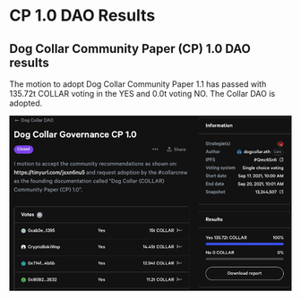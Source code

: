 # CP 1.0 DAO Results

## Dog Collar Community Paper \(CP\) 1.0 DAO results

The motion to adopt Dog Collar Community Paper 1.1 has passed with 135.72t COLLAR voting in the YES and 0.0t voting NO.  The Collar DAO is adopted.

![](../../../.gitbook/assets/screen-shot-2021-09-29-at-1.16.17-pm.png)

